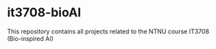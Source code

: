 # it3708-bioAI
This repository contains all projects related to the NTNU course IT3708 (Bio-inspired AI)
